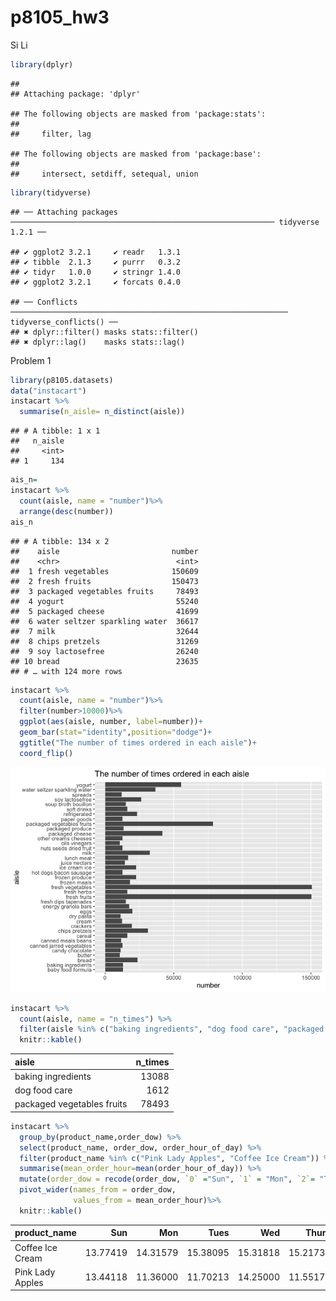 p8105\_hw3
================
Si Li

``` r
library(dplyr)
```

    ## 
    ## Attaching package: 'dplyr'

    ## The following objects are masked from 'package:stats':
    ## 
    ##     filter, lag

    ## The following objects are masked from 'package:base':
    ## 
    ##     intersect, setdiff, setequal, union

``` r
library(tidyverse)
```

    ## ── Attaching packages ─────────────────────────────────────────────────────────── tidyverse 1.2.1 ──

    ## ✔ ggplot2 3.2.1     ✔ readr   1.3.1
    ## ✔ tibble  2.1.3     ✔ purrr   0.3.2
    ## ✔ tidyr   1.0.0     ✔ stringr 1.4.0
    ## ✔ ggplot2 3.2.1     ✔ forcats 0.4.0

    ## ── Conflicts ────────────────────────────────────────────────────────────── tidyverse_conflicts() ──
    ## ✖ dplyr::filter() masks stats::filter()
    ## ✖ dplyr::lag()    masks stats::lag()

Problem 1

``` r
library(p8105.datasets)
data("instacart")
instacart %>% 
  summarise(n_aisle= n_distinct(aisle))
```

    ## # A tibble: 1 x 1
    ##   n_aisle
    ##     <int>
    ## 1     134

``` r
ais_n=
instacart %>% 
  count(aisle, name = "number")%>% 
  arrange(desc(number))
ais_n
```

    ## # A tibble: 134 x 2
    ##    aisle                         number
    ##    <chr>                          <int>
    ##  1 fresh vegetables              150609
    ##  2 fresh fruits                  150473
    ##  3 packaged vegetables fruits     78493
    ##  4 yogurt                         55240
    ##  5 packaged cheese                41699
    ##  6 water seltzer sparkling water  36617
    ##  7 milk                           32644
    ##  8 chips pretzels                 31269
    ##  9 soy lactosefree                26240
    ## 10 bread                          23635
    ## # … with 124 more rows

``` r
instacart %>% 
  count(aisle, name = "number")%>% 
  filter(number>10000)%>% 
  ggplot(aes(aisle, number, label=number))+
  geom_bar(stat="identity",position="dodge")+
  ggtitle("The number of times ordered in each aisle")+
  coord_flip()
```

![](p8105_hw3_sl4657_files/figure-gfm/unnamed-chunk-2-1.png)<!-- -->

``` r
instacart %>%
  count(aisle, name = "n_times") %>% 
  filter(aisle %in% c("baking ingredients", "dog food care", "packaged vegetables fruits")) %>% 
  knitr::kable()
```

| aisle                      | n\_times |
| :------------------------- | -------: |
| baking ingredients         |    13088 |
| dog food care              |     1612 |
| packaged vegetables fruits |    78493 |

``` r
instacart %>% 
  group_by(product_name,order_dow) %>% 
  select(product_name, order_dow, order_hour_of_day) %>% 
  filter(product_name %in% c("Pink Lady Apples", "Coffee Ice Cream")) %>%
  summarise(mean_order_hour=mean(order_hour_of_day)) %>% 
  mutate(order_dow = recode(order_dow, `0` ="Sun", `1` = "Mon", `2`= "Tues", `3`= "Wed", `4` = "Thurs", `5`= "Fri", `6`= "Sat")) %>% 
  pivot_wider(names_from = order_dow,
              values_from = mean_order_hour)%>% 
  knitr::kable()
```

| product\_name    |      Sun |      Mon |     Tues |      Wed |    Thurs |      Fri |      Sat |
| :--------------- | -------: | -------: | -------: | -------: | -------: | -------: | -------: |
| Coffee Ice Cream | 13.77419 | 14.31579 | 15.38095 | 15.31818 | 15.21739 | 12.26316 | 13.83333 |
| Pink Lady Apples | 13.44118 | 11.36000 | 11.70213 | 14.25000 | 11.55172 | 12.78431 | 11.93750 |
